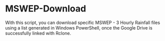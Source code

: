 # MSWEP-Download
With this script, you can download specific MSWEP - 3 Hourly Rainfall files using a list generated in Windows PowerShell, once the Google Drive is successfully linked with Rclone.
